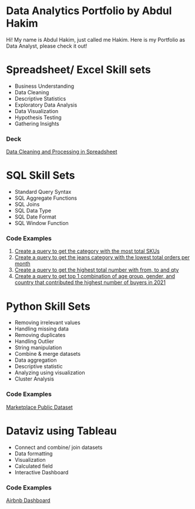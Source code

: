 # Data Analytics Portfolio by Abdul Hakim
Hi! My name is Abdul Hakim, just called me Hakim. Here is my Portfolio as Data Analyst, please check it out!

# Spreadsheet/ Excel Skill sets
* Business Understanding
* Data Cleaning
* Descriptive Statistics
* Exploratory Data Analysis
* Data Visualization
* Hypothesis Testing
* Gathering Insights

### Deck
[Data Cleaning and Processing in Spreadsheet](https://drive.google.com/file/d/10fB-v97KQqtr1hRuNIkbsLRYNUtSgniH/view)

# SQL Skill Sets
* Standard Query Syntax
* SQL Aggregate Functions
* SQL Joins
* SQL Data Type
* SQL Date Format
* SQL Window Function

### Code Examples
1. [Create a query to get the category with the most total SKUs](https://console.cloud.google.com/bigquery?sq=28093896891:8c019180248946b69c176f2fbd6d2b8c)
2. [Create a query to get the jeans category with the lowest total orders per month](https://console.cloud.google.com/bigquery?sq=28093896891:378323aee80e49ac82b554c64b15cdcb)
3. [Create a query to get the highest total number with from, to and qty](https://console.cloud.google.com/bigquery?sq=28093896891:d42a861cf0bf415099691006543e444f)
4. [Create a query to get top 1 combination of age group, gender, and country that contributed the highest number of buyers in 2021](https://console.cloud.google.com/bigquery?sq=28093896891:5b50ee8277b2489b8341246404380ce6)

# Python Skill Sets
* Removing irrelevant values
* Handling missing data
* Removing duplicates
* Handling Outlier
* String manipulation
* Combine & merge datasets
* Data aggregation
* Descriptive statistic
* Analyzing using visualization
* Cluster Analysis

### Code Examples
[Marketplace Public Dataset](https://github.com/abdhkm/PortoHakim/blob/main/Intermediate_Assigment_Abdul_Hakim.ipynb)

# Dataviz using Tableau
* Connect and combine/ join datasets
* Data formatting
* Visualization
* Calculated field
* Interactive Dashboard

### Code Examples
[Airbnb Dashboard](https://public.tableau.com/app/profile/abdul.hakim3963/viz/AirbnbListingPerformanceDashboard_16939914217410/DashboardEdit?publish=yes)

